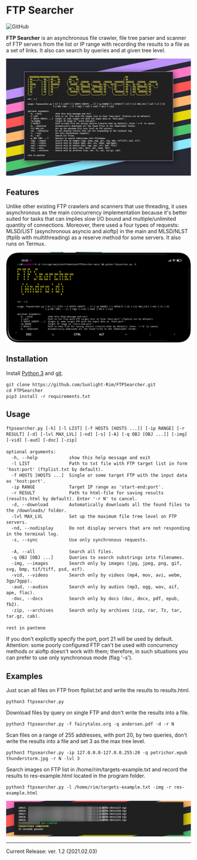FTP Searcher
=========
![GitHub](https://img.shields.io/github/license/Sunlight-Rim/FTPSearcher?color=green)

**FTP Searcher** is an asynchronous file crawler, file tree parser and scanner of FTP servers from the list or IP range with recording the results to a file as a set of links. It also can search by queries and at given tree level.

![Terminal record](imgs/desktop_output.png)

Features
--------
Unlike other existing FTP crawlers and scanners that use threading, it uses asynchronous as the main concurrency implementation because it's better suited for tasks that can implies slow I/O bound and multiple/unlimited quantity of connections. Moreover, there used a four types of requests: MLSD/LIST (asynchronous asyncio and aioftp) in the main and MLSD/NLST (ftplib with multithreading) as a reserve method for some servers. It also runs on Termux.

![termux](imgs/termux_output.png)

Installation
--------
Install [Python 3](https://www.python.org/downloads/) and [git](https://git-scm.com/downloads).

```
git clone https://github.com/Sunlight-Rim/FTPSearcher.git
cd FTPSearcher
pip3 install -r requirements.txt
```

Usage
--------

```
ftpsearcher.py [-h] [-l LIST] [-f HOSTS [HOSTS ...]] [-ip RANGE] [-r RESULT] [-d] [-lvl MAX_LVL] [-nd] [-s] [-A] [-q OBJ [OBJ ...]] [-img] [-vid] [-aud] [-doc] [-zip]

optional arguments:
  -h, --help            show this help message and exit
  -l LIST               Path to txt file with FTP target list in form 'host:port' (ftplist.txt by default).
  -f HOSTS [HOSTS ...]  Single or some target FTP with the input data as 'host:port'.
  -ip RANGE             Target IP range as 'start-end:port'.
  -r RESULT             Path to html-file for saving results (results.html by default). Enter '-r N' to cancel.
  -d, --download        Automatically downloads all the found files to the /downloads/ folder.
  -lvl MAX_LVL          Set up the maximum file tree level on FTP servers.
  -nd, --nodisplay      Do not display servers that are not responding in the terminal log.
  -s, --sync            Use only synchronous requests.

  -A, --all             Search all files.
  -q OBJ [OBJ ...]      Queries to search substrings into filenames.
  -img, --images        Search only by images (jpg, jpeg, png, gif, svg, bmp, tif/tiff, psd, xcf).
  -vid, --videos        Search only by videos (mp4, mov, avi, webm, 3gp/3gpp).
  -aud, --audios        Search only by audios (mp3, ogg, wav, aif, ape, flac).
  -doc, --docs          Search only by docs (doc, docx, pdf, epub, fb2).
  -zip, --archives      Search only by archives (zip, rar, 7z, tar, tar.gz, cab).

rest in pantene
```

If you don't explicitly specify the port, port 21 will be used by default.\
Attention: some poorly configured FTP can't be used with concurrency methods or aioftp doesn't work with them; therefore, in such situations you can prefer to use only synchronous mode (flag '-s').

Examples
--------

Just scan all files on FTP from ftplist.txt and write the results to results.html.
```
python3 ftpsearcher.py
```

Download files by query on single FTP and don't write the results into a file.
```
python3 ftpsearcher.py -f fairytales.org -q andersen.pdf -d -r N
```

Scan files on a range of 255 addresses, with port 20, by two queries, don't write the results into a file and set 3 as the max tree level.
```
python3 ftpsearcher.py -ip 127.0.0.0-127.0.0.255:20 -q petrichor.epub thunderstorm.jpg -r N -lvl 3
```

Search images on FTP list in /home/rim/targets-example.txt and record the results to res-example.html located in the program folder.
```
python3 ftpsearcher.py -l /home/rim/targets-example.txt -img -r res-example.html
```
![speed](imgs/seconds.png)

--------

Current Release: ver. 1.2 (2021.02.03)

